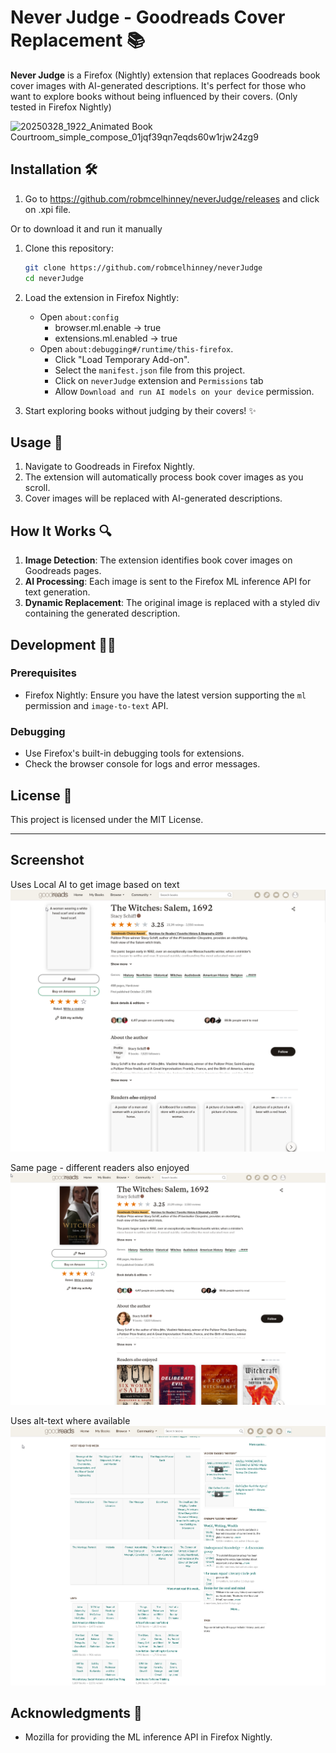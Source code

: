 # Never Judge - Goodreads Cover Replacement 📚

**Never Judge** is a Firefox (Nightly) extension that replaces Goodreads book cover images with AI-generated descriptions. It's perfect for those who want to explore books without being influenced by their covers. (Only tested in Firefox Nightly)

![20250328_1922_Animated Book Courtroom_simple_compose_01jqf39qn7eqds60w1rjw24zg9](https://github.com/user-attachments/assets/edec4d92-8693-404e-82bc-b754ff76dd5f)


## Installation 🛠️

1. Go to https://github.com/robmcelhinney/neverJudge/releases and click on .xpi file.

Or to download it and run it manually

1. Clone this repository:

    ```sh
    git clone https://github.com/robmcelhinney/neverJudge
    cd neverJudge
    ```

2. Load the extension in Firefox Nightly:

    - Open `about:config`
        - browser.ml.enable → true
        - extensions.ml.enabled → true
    - Open `about:debugging#/runtime/this-firefox`.
        - Click "Load Temporary Add-on".
        - Select the `manifest.json` file from this project.
        - Click on `neverJudge` extension and `Permissions` tab
        - Allow `Download and run AI models on your device` permission.

3. Start exploring books without judging by their covers! ✨

## Usage 📖

1. Navigate to Goodreads in Firefox Nightly.
2. The extension will automatically process book cover images as you scroll.
3. Cover images will be replaced with AI-generated descriptions.

## How It Works 🔍

1. **Image Detection**: The extension identifies book cover images on Goodreads pages.
2. **AI Processing**: Each image is sent to the Firefox ML inference API for text generation.
3. **Dynamic Replacement**: The original image is replaced with a styled div containing the generated description.

## Development 🧑‍💻

### Prerequisites

-   Firefox Nightly: Ensure you have the latest version supporting the `ml` permission and `image-to-text` API.

### Debugging

-   Use Firefox's built-in debugging tools for extensions.
-   Check the browser console for logs and error messages.

## License 📜

This project is licensed under the MIT License.

---

## Screenshot

Uses Local AI to get image based on text
![screenshot The Witches](img/screenshot-witches.png)

Same page - different readers also enjoyed
![screenshot The Witches](img/screenshot-witches-og.png)

Uses alt-text where available
![screenshot Most Read History this week](img/screenshot-most-read.png)

## Acknowledgments 🙌

-   Mozilla for providing the ML inference API in Firefox Nightly.
